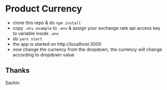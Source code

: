 # Product Currency

- clone this repo & do `npm install`
- copy `.env.example` to `.env` & assign your exchange rate api access key to variable inside `.env`
- do `yarn start`
- the app is started on http://localhost:3000
- now change the currency from the dropdown, the currency will change according to dropdown value

## Thanks

Sachin
